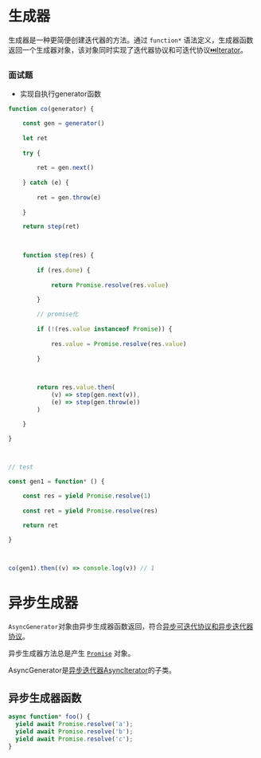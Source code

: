 # 生成器
生成器是一种更简便创建迭代器的方法。通过 `function*` 语法定义，生成器函数返回一个生成器对象，该对象同时实现了迭代器协议和可迭代协议[⏭️Iterator](迭代器.md)。

### 面试题
- 实现自执行generator函数
```javascript
function co(generator) {

	const gen = generator()
	
	let ret
	
	try {
	
		ret = gen.next()
	
	} catch (e) {
	
		ret = gen.throw(e)
	
	}

	return step(ret)

  

	function step(res) {
	
		if (res.done) {
		
			return Promise.resolve(res.value)
		
		}

		// promise化
		
		if (!(res.value instanceof Promise)) {
		
			res.value = Promise.resolve(res.value)
		
		}

  

		return res.value.then(
			(v) => step(gen.next(v)),
			(e) => step(gen.throw(e))
		)

	}

}

  

// test

const gen1 = function* () {

	const res = yield Promise.resolve(1)
	
	const ret = yield Promise.resolve(res)

	return ret

}

  

co(gen1).then((v) => console.log(v)) // 1

```

# 异步生成器
`AsyncGenerator`对象由异步生成器函数返回，符合[异步可迭代协议和异步迭代器协议](异步迭代器AsyncIterator.md#异步可迭代协议)。

异步生成器方法总是产生 [`Promise`](Promise.md) 对象。

AsyncGenerator是[异步迭代器AsyncIterator](异步迭代器AsyncIterator.md)的子类。

## 异步生成器函数
```javascript
async function* foo() {
  yield await Promise.resolve('a');
  yield await Promise.resolve('b');
  yield await Promise.resolve('c');
}
```


